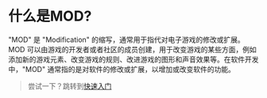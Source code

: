 # 什么是MOD?

"MOD" 是 "Modification" 的缩写，通常用于指代对电子游戏的修改或扩展。MOD 可以由游戏的开发者或者社区的成员创建，用于改变游戏的某些方面，例如添加新的游戏元素、改变游戏的规则、改进游戏的图形和声音效果等。在软件开发中，"MOD" 通常指的是对软件的修改或扩展，以增加或改变软件的功能。

> 尝试一下？跳转到[快速入门](/介绍/快速入门.md)

